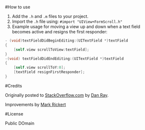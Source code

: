 #How to use

1. Add the `.h` and `.m` files to your project.
2. Import the `.h` file using: `#import "UIView+FormScroll.h"`
3. Example usage for moving a view up and down when a text field becomes active and resigns the first responder:

```Objective-C
- (void)textFieldDidBeginEditing:(UITextField *)textField
{
    [self.view scrollToView:textField];
}
-(void) textFieldDidEndEditing:(UITextField *)textField
{
    [self.view scrollToY:0];
    [textField resignFirstResponder];
}
```
#Credits

Originally posted to [StackOverflow.com](http://stackoverflow.com/questions/5220818/moving-uiview-up-when-keyboard-shown/5221243#5221243) by [Dan Ray](http://www.danray.net).

Improvements by [Mark Rickert](http://www.mohawkapps.com) 

#License

Public DOmain